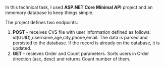 In this technical task, I used **ASP.NET Core Minimal API** project and an inmemory database to keep things simple.

The project defines two endpoints: 
1. **POST** - receives CVS file with user information defined as follows: id(GUID),username,age,city,phone,email. The data is parsed and persisted to the database. If the record is already on the database, it is updated.
1. **GET** - recieves Order and Count parameters. Sorts users in Order direction (asc, desc) and returns Count number of them.
